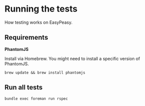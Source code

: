 Running the tests
=================

How testing works on EasyPeasy.

Requirements
------------

**PhantomJS**

Install via Homebrew. You might need to install a specific version of PhantomJS.

    brew update && brew install phantomjs

Run all tests
-------------

    bundle exec foreman run rspec
